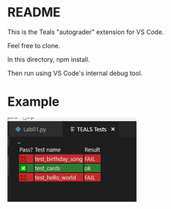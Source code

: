 # README

This is the Teals "autograder" extension for VS Code.

Feel free to clone.

In this directory, npm install.

Then run using VS Code's internal debug tool.

# Example
![alt text](https://raw.githubusercontent.com/RadicalRayan/TEALS-Unit-Tests/master/teals-labs/example.png)
